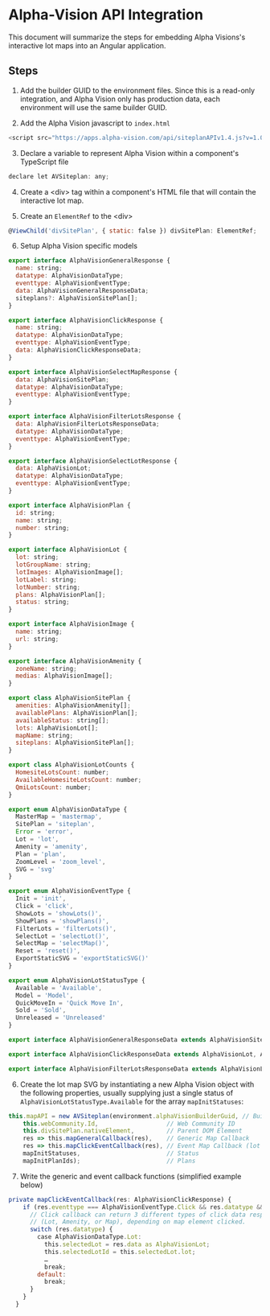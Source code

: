 # Alpha-Vision API Integration

This document will summarize the steps for embedding Alpha Visions's interactive lot maps into an Angular application.

## Steps

1. Add the builder GUID to the environment files.  Since this is a read-only integration, and Alpha Vision only has production data, each environment will use the same builder GUID.

2. Add the Alpha Vision javascript to `index.html`

```js
<script src="https://apps.alpha-vision.com/api/siteplanAPIv1.4.js?v=1.0.42"></script>
```

3. Declare a variable to represent Alpha Vision within a component's TypeScript file

```js
declare let AVSiteplan: any;
```

4. Create a \<div> tag within a component's HTML file that will contain the interactive lot map.

5. Create an `ElementRef` to the \<div>

```js
@ViewChild('divSitePlan', { static: false }) divSitePlan: ElementRef;
```

6. Setup Alpha Vision specific models

```js
export interface AlphaVisionGeneralResponse {
  name: string;
  datatype: AlphaVisionDataType;
  eventtype: AlphaVisionEventType;
  data: AlphaVisionGeneralResponseData;
  siteplans?: AlphaVisionSitePlan[];
}

export interface AlphaVisionClickResponse {
  name: string;
  datatype: AlphaVisionDataType;
  eventtype: AlphaVisionEventType;
  data: AlphaVisionClickResponseData;
}

export interface AlphaVisionSelectMapResponse {
  data: AlphaVisionSitePlan;
  datatype: AlphaVisionDataType;
  eventtype: AlphaVisionEventType;
}

export interface AlphaVisionFilterLotsResponse {
  data: AlphaVisionFilterLotsResponseData;
  datatype: AlphaVisionDataType;
  eventtype: AlphaVisionEventType;
}

export interface AlphaVisionSelectLotResponse {
  data: AlphaVisionLot;
  datatype: AlphaVisionDataType;
  eventtype: AlphaVisionEventType;
}

export interface AlphaVisionPlan {
  id: string;
  name: string;
  number: string;
}

export interface AlphaVisionLot {
  lot: string;
  lotGroupName: string;
  lotImages: AlphaVisionImage[];
  lotLabel: string;
  lotNumber: string;
  plans: AlphaVisionPlan[];
  status: string;
}

export interface AlphaVisionImage {
  name: string;
  url: string;
}

export interface AlphaVisionAmenity {
  zoneName: string;
  medias: AlphaVisionImage[];
}

export class AlphaVisionSitePlan {
  amenities: AlphaVisionAmenity[];
  availablePlans: AlphaVisionPlan[];
  availableStatus: string[];
  lots: AlphaVisionLot[];
  mapName: string;
  siteplans: AlphaVisionSitePlan[];
}

export class AlphaVisionLotCounts {
  HomesiteLotsCount: number;
  AvailableHomesiteLotsCount: number;
  QmiLotsCount: number;
}

export enum AlphaVisionDataType {
  MasterMap = 'mastermap',
  SitePlan = 'siteplan',
  Error = 'error',
  Lot = 'lot',
  Amenity = 'amenity',
  Plan = 'plan',
  ZoomLevel = 'zoom_level',
  SVG = 'svg'
}

export enum AlphaVisionEventType {
  Init = 'init',
  Click = 'click',
  ShowLots = 'showLots()',
  ShowPlans = 'showPlans()',
  FilterLots = 'filterLots()',
  SelectLot = 'selectLot()',
  SelectMap = 'selectMap()',
  Reset = 'reset()',
  ExportStaticSVG = 'exportStaticSVG()'
}

export enum AlphaVisionLotStatusType {
  Available = 'Available',
  Model = 'Model',
  QuickMoveIn = 'Quick Move In',
  Sold = 'Sold',
  Unreleased = 'Unreleased'
}

export interface AlphaVisionGeneralResponseData extends AlphaVisionSitePlan, AlphaVisionLot, AlphaVisionPlan { }

export interface AlphaVisionClickResponseData extends AlphaVisionLot, AlphaVisionAmenity, AlphaVisionSitePlan { }

export interface AlphaVisionFilterLotsResponseData extends AlphaVisionLot, AlphaVisionSitePlan { }

```

6. Create the lot map SVG by instantiating a new Alpha Vision object with the following properties, usually supplying just a single status of `AlphaVisionLotStatusType.Available` for the array `mapInitStatuses`:

```js
this.mapAPI = new AVSiteplan(environment.alphaVisionBuilderGuid, // Builder GUID
    this.webCommunity.Id,                   // Web Community ID
    this.divSitePlan.nativeElement,         // Parent DOM Element
    res => this.mapGeneralCallback(res),    // Generic Map Callback
    res => this.mapClickEventCallback(res), // Event Map Callback (lot click/ amenity click)
    mapInitStatuses,                        // Status
    mapInitPlanIds);                        // Plans
```

7. Write the generic and event callback functions (simplified example below)

```js
private mapClickEventCallback(res: AlphaVisionClickResponse) {
    if (res.eventtype === AlphaVisionEventType.Click && res.datatype && res.data) {
      // Click callback can return 3 different types of click data responses,
      // (Lot, Amenity, or Map), depending on map element clicked.
      switch (res.datatype) {
        case AlphaVisionDataType.Lot:
          this.selectedLot = res.data as AlphaVisionLot;
          this.selectedLotId = this.selectedLot.lot;
          …
          break;
        default:
          break;
      }
    }
  }
```